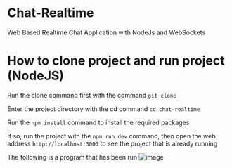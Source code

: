 # Chat-Realtime
Web Based Realtime Chat Application with NodeJs and WebSockets

# How to clone project and run project (NodeJS)

Run the clone command first with the command `git clone`

Enter the project directory with the cd command `cd chat-realtime`

Run the `npm install` command to install the required packages

If so, run the project with the `npm run dev` command, then open the web address `http://localhost:3000` to see the project that is already running

The following is a program that has been run
![image](https://github.com/Omniamutanturnihilinterit/Chat-Realtime/assets/92959023/91db000c-d57c-4ea8-ac29-fef9909fdedb)
